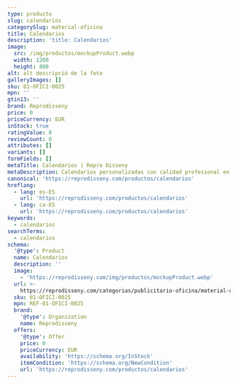 ```yaml
---
type: producto
slug: calendarios
categorySlug: material-oficina
title: Calendarios
description: 'title: Calendarios'
image:
  src: /img/productos/mockupProduct.webp
  width: 1200
  height: 800
alt: alt descripció de la foto
galleryImages: []
sku: 01-OFICI-0025
mpn: ''
gtin13: ''
brand: Reprodisseny
price: 0
priceCurrency: EUR
inStock: true
ratingValue: 0
reviewCount: 0
attributes: []
variants: []
formFields: []
metaTitle: Calendarios | Repro Disseny
metaDescription: Calendarios personalizadas con calidad profesional en Cataluña.
canonical: 'https://reprodisseny.com/productos/calendarios'
hreflang:
  - lang: es-ES
    url: 'https://reprodisseny.com/productos/calendarios'
  - lang: ca-ES
    url: 'https://reprodisseny.com/productos/calendarios'
keywords:
  - calendarios
searchTerms:
  - calendarios
schema:
  '@type': Product
  name: Calendarios
  description: ''
  image:
    - 'https://reprodisseny.com/img/productos/mockupProduct.webp'
  url: >-
    https://reprodisseny.com/categorias/publicitario-oficina/material-oficina/calendarios
  sku: 01-OFICI-0025
  mpn: REF-01-OFICI-0025
  brand:
    '@type': Organization
    name: Reprodisseny
  offers:
    '@type': Offer
    price: 0
    priceCurrency: EUR
    availability: 'https://schema.org/InStock'
    itemCondition: 'https://schema.org/NewCondition'
    url: 'https://reprodisseny.com/productos/calendarios'
---
```



